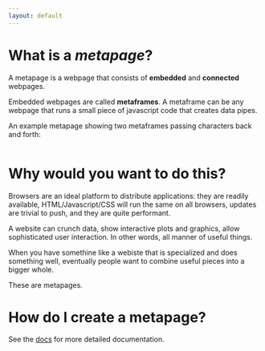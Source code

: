 ```yaml
---
layout: default
---
```


# What is a *metapage*?

A metapage is a webpage that consists of **embedded** and **connected** webpages.

Embedded webpages are called **metaframes**. A metaframe can be any webpage that runs a small piece of javascript code that creates data pipes.

An example metapage showing two metaframes passing characters back and forth:


<div class="row">
  <div class="column" id="left">
  </div>
  <div class="column" id="middle">
    <div class="ArrowLeft"></div>
    <div class="ArrowRight"></div>
  </div>
  <div class="column" id="right">
  </div>
</div>
<link rel="stylesheet" href="{{site.baseurl}}/metapages/example00-basic/styles.css">
<script src="{{site.baseurl}}{{site.data.urls.metapage_library_path}}"></script>
<script src="{{site.baseurl}}/metapages/example00-basic/script1.js"></script>

# Why would you want to do this?

Browsers are an ideal platform to distribute applications: they are readily available, HTML/Javascript/CSS will run the same on all browsers, updates are trivial to push, and they are quite performant.

A website can crunch data, show interactive plots and graphics, allow sophisticated user interaction. In other words, all manner of useful things.

When you have somethine like a webiste that is specialized and does something well, eventually people want to combine useful pieces into a bigger whole.

These are metapages.

# How do I create a metapage?

See the <a href="{{site.baseurl}}/documentation/">docs</a> for more detailed documentation.



